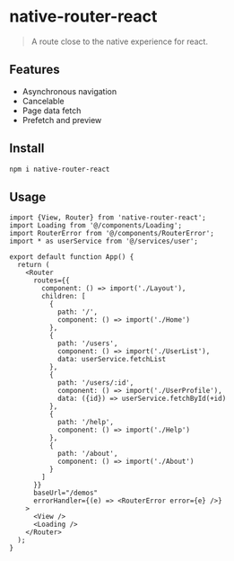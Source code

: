 # native-router-react

> A route close to the native experience for react.

## Features

- Asynchronous navigation
- Cancelable
- Page data fetch
- Prefetch and preview

## Install

```bash
npm i native-router-react
```

## Usage

```tsx
import {View, Router} from 'native-router-react';
import Loading from '@/components/Loading';
import RouterError from '@/components/RouterError';
import * as userService from '@/services/user';

export default function App() {
  return (
    <Router
      routes={{
        component: () => import('./Layout'),
        children: [
          {
            path: '/',
            component: () => import('./Home')
          },
          {
            path: '/users',
            component: () => import('./UserList'),
            data: userService.fetchList
          },
          {
            path: '/users/:id',
            component: () => import('./UserProfile'),
            data: ({id}) => userService.fetchById(+id)
          },
          {
            path: '/help',
            component: () => import('./Help')
          },
          {
            path: '/about',
            component: () => import('./About')
          }
        ]
      }}
      baseUrl="/demos"
      errorHandler={(e) => <RouterError error={e} />}
    >
      <View />
      <Loading />
    </Router>
  );
}

```
